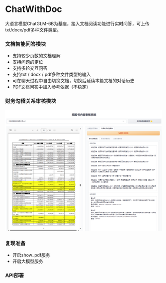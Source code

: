 # ChatWithDoc
大语言模型ChatGLM-6B为基座，接入文档阅读功能进行实时问答，可上传txt/docx/pdf多种文件类型。

### 文档智能问答模块
- 支持较少页数的文档理解
- 支持问题的定位
- 支持多轮交互问答
- 支持txt / docx / pdf多种文件类型的输入
- 可在聊天过程中自由切换文档，切换后延续本篇文档的对话历史
- PDF文档问答中加入参考依据（不稳定）

### 财务勾稽关系审核模块
![](img/demo.png)


### 复现准备
- 开启show_pdf服务
- 开启大模型服务

### API部署

[//]: # (运行)

[//]: # (```)

[//]: # (python api.py)

[//]: # (```)

[//]: # ()
[//]: # (请求)

[//]: # (```)

[//]: # (file_path = "reference_file.pdf")

[//]: # (data = {"prompt": "这篇文章主要讲了什么？", "history": []})

[//]: # (multipart_data = {)

[//]: # (    'json': &#40;None, json.dumps&#40;data&#41;, 'application/json'&#41;,)

[//]: # (    'file': &#40;open&#40;file_path, 'rb'&#41;&#41;)

[//]: # (})

[//]: # (response = requests.post&#40;url, files=multipart_data&#41;)

[//]: # (```)

[//]: # ()
[//]: # (得到返回值)

[//]: # (```)

[//]: # ()
[//]: # (```)